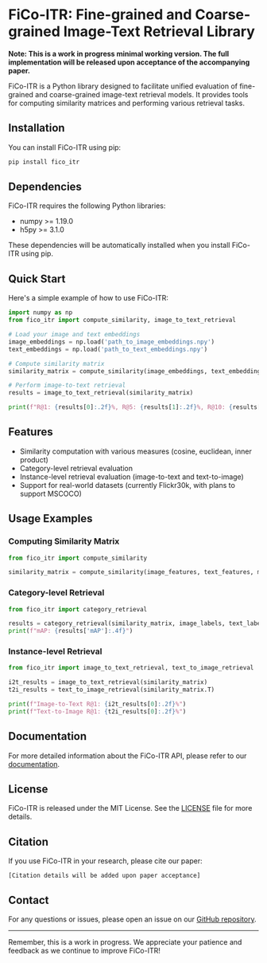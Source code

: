 # FiCo-ITR: Fine-grained and Coarse-grained Image-Text Retrieval Library

**Note: This is a work in progress minimal working version. The full implementation will be released upon acceptance of the accompanying paper.**

FiCo-ITR is a Python library designed to facilitate unified evaluation of fine-grained and coarse-grained image-text retrieval models. It provides tools for computing similarity matrices and performing various retrieval tasks.

## Installation

You can install FiCo-ITR using pip:

```bash
pip install fico_itr
```

## Dependencies

FiCo-ITR requires the following Python libraries:

- numpy >= 1.19.0
- h5py >= 3.1.0

These dependencies will be automatically installed when you install FiCo-ITR using pip.

## Quick Start

Here's a simple example of how to use FiCo-ITR:

```python
import numpy as np
from fico_itr import compute_similarity, image_to_text_retrieval

# Load your image and text embeddings
image_embeddings = np.load('path_to_image_embeddings.npy')
text_embeddings = np.load('path_to_text_embeddings.npy')

# Compute similarity matrix
similarity_matrix = compute_similarity(image_embeddings, text_embeddings, measure='cosine')

# Perform image-to-text retrieval
results = image_to_text_retrieval(similarity_matrix)

print(f"R@1: {results[0]:.2f}%, R@5: {results[1]:.2f}%, R@10: {results[2]:.2f}%")
```

## Features

- Similarity computation with various measures (cosine, euclidean, inner product)
- Category-level retrieval evaluation
- Instance-level retrieval evaluation (image-to-text and text-to-image)
- Support for real-world datasets (currently Flickr30k, with plans to support MSCOCO)

## Usage Examples

### Computing Similarity Matrix

```python
from fico_itr import compute_similarity

similarity_matrix = compute_similarity(image_features, text_features, measure='cosine')
```

### Category-level Retrieval

```python
from fico_itr import category_retrieval

results = category_retrieval(similarity_matrix, image_labels, text_labels)
print(f"mAP: {results['mAP']:.4f}")
```

### Instance-level Retrieval

```python
from fico_itr import image_to_text_retrieval, text_to_image_retrieval

i2t_results = image_to_text_retrieval(similarity_matrix)
t2i_results = text_to_image_retrieval(similarity_matrix.T)

print(f"Image-to-Text R@1: {i2t_results[0]:.2f}%")
print(f"Text-to-Image R@1: {t2i_results[0]:.2f}%")
```

## Documentation

For more detailed information about the FiCo-ITR API, please refer to our [documentation](https://fico-itr.readthedocs.io).

## License

FiCo-ITR is released under the MIT License. See the [LICENSE](LICENSE) file for more details.

## Citation

If you use FiCo-ITR in your research, please cite our paper:

```
[Citation details will be added upon paper acceptance]
```

## Contact

For any questions or issues, please open an issue on our [GitHub repository](https://github.com/MikelWL/fico-itr).

---

Remember, this is a work in progress. We appreciate your patience and feedback as we continue to improve FiCo-ITR!